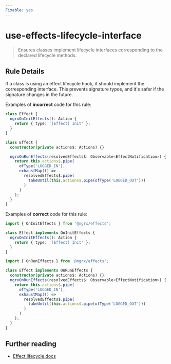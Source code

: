 ```yaml
---
Fixable: yes
---
```


# use-effects-lifecycle-interface

> Ensures classes implement lifecycle interfaces corresponding to the declared lifecycle methods.

<!-- Everything above this generated, do not edit -->
<!-- MANUAL-DOC:START -->

## Rule Details

If a class is using an effect lifecycle hook, it should implement the corresponding interface.
This prevents signature typos, and it's safer if the signature changes in the future.

Examples of **incorrect** code for this rule:

```ts
class Effect {
  ngrxOnInitEffects(): Action {
    return { type: '[Effect] Init' };
  }
}
```

```ts
class Effect {
  constructor(private actions$: Actions) {}

  ngrxOnRunEffects(resolvedEffects$: Observable<EffectNotification>) {
    return this.actions$.pipe(
      ofType('LOGGED_IN'),
      exhaustMap(() =>
        resolvedEffects$.pipe(
          takeUntil(this.actions$.pipe(ofType('LOGGED_OUT')))
        )
      )
    );
  }
}
```

Examples of **correct** code for this rule:

```ts
import { OnInitEffects } from '@ngrx/effects';

class Effect implements OnInitEffects {
  ngrxOnInitEffects(): Action {
    return { type: '[Effect] Init' };
  }
}
```

```ts
import { OnRunEffects } from '@ngrx/effects';

class Effect implements OnRunEffects {
  constructor(private actions$: Actions) {}
  ngrxOnRunEffects(resolvedEffects$: Observable<EffectNotification>) {
    return this.actions$.pipe(
      ofType('LOGGED_IN'),
      exhaustMap(() =>
        resolvedEffects$.pipe(
          takeUntil(this.actions$.pipe(ofType('LOGGED_OUT')))
        )
      )
    );
  }
}
```

## Further reading

- [Effect lifecycle docs](https://ngrx.io/guide/effects/lifecycle#controlling-effects)

